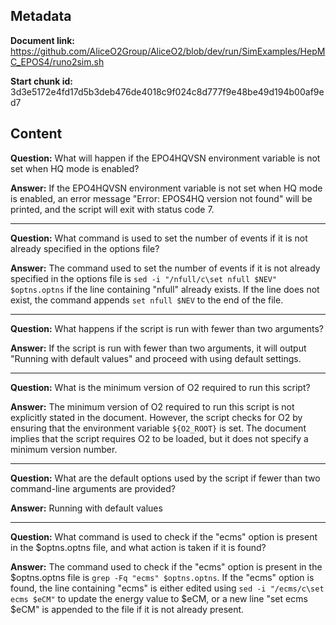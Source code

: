 ## Metadata

**Document link:** https://github.com/AliceO2Group/AliceO2/blob/dev/run/SimExamples/HepMC_EPOS4/runo2sim.sh

**Start chunk id:** 3d3e5172e4fd17d5b3deb476de4018c9f024c8d777f9e48be49d194b00af9ed7

## Content

**Question:** What will happen if the EPO4HQVSN environment variable is not set when HQ mode is enabled?

**Answer:** If the EPO4HQVSN environment variable is not set when HQ mode is enabled, an error message "Error: EPOS4HQ version not found" will be printed, and the script will exit with status code 7.

---

**Question:** What command is used to set the number of events if it is not already specified in the options file?

**Answer:** The command used to set the number of events if it is not already specified in the options file is `sed -i "/nfull/c\set nfull $NEV" $optns.optns` if the line containing "nfull" already exists. If the line does not exist, the command appends `set nfull $NEV` to the end of the file.

---

**Question:** What happens if the script is run with fewer than two arguments?

**Answer:** If the script is run with fewer than two arguments, it will output "Running with default values" and proceed with using default settings.

---

**Question:** What is the minimum version of O2 required to run this script?

**Answer:** The minimum version of O2 required to run this script is not explicitly stated in the document. However, the script checks for O2 by ensuring that the environment variable `${O2_ROOT}` is set. The document implies that the script requires O2 to be loaded, but it does not specify a minimum version number.

---

**Question:** What are the default options used by the script if fewer than two command-line arguments are provided?

**Answer:** Running with default values

---

**Question:** What command is used to check if the "ecms" option is present in the $optns.optns file, and what action is taken if it is found?

**Answer:** The command used to check if the "ecms" option is present in the $optns.optns file is `grep -Fq "ecms" $optns.optns`. If the "ecms" option is found, the line containing "ecms" is either edited using `sed -i "/ecms/c\set ecms $eCM"` to update the energy value to $eCM, or a new line "set ecms $eCM" is appended to the file if it is not already present.